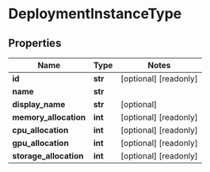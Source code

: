 # DeploymentInstanceType

## Properties
Name | Type | Notes
------------ | ------------- | -------------
**id** | **str** | [optional] [readonly] 
**name** | **str** | 
**display_name** | **str** | [optional] 
**memory_allocation** | **int** | [optional] [readonly] 
**cpu_allocation** | **int** | [optional] [readonly] 
**gpu_allocation** | **int** | [optional] [readonly] 
**storage_allocation** | **int** | [optional] [readonly] 


